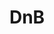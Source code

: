---
title: DnB
crosslinks:
- electronicmusic
- AskReddit
- videos
- autotldr
- NeuroFunk
- DNBFREEDOWNLOADS
- vinyl
- desktops
- edmproduction
- TheOverload
- HalftimeDnB
- CrossBreed
- Pendulum
- AtmosphericDnB
- EDM
- xkcd
- OutOfTheLoop
- mildlyinfuriating
- jumpup
- IAmA
---